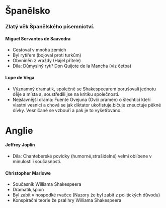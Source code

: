 
# Španělsko
### Zlatý věk Španělského písemnictví.
#### Miguel Servantes de Saavedra
* Cestoval v mnoha zemích
* Byl rytířem (bojoval proti turkům)
* Obvniněn z vraždy (Hajel přítele)
* Díla: Důmyslný rytíř Don Quijote de la Mancha (viz četba)

#### Lope de Vega 
* Významný dramatik, společně se Shakespeearem porušovali jednotu děje a místa a, soustředili jse na kritiku společnosti.
* Nejslavnější drama: Fuente Ovejuna (Ovčí pramen) o šlechtici kteří vlastní vesnici a chová se jak diktator ukořistuje,bičuje zneuctuje pěkné dívky. Vesničané se vzbouří a pak je to vyšetřováno.



# Anglie

#### Jeffrey Joplin
* Díla: Chanteberské povídky (humorné,strašidelné) velmi oblíbene v minulosti i současnosti.

#### Christopher Marlowe
* Současník Williama Shakespeera 
* Dramatik,špion 
* Byl zabit v hospodké rvačce (Nazory že byl zabit z politických důvodu)
* Konspirační teorie že psal hry Williama Shakespeera










